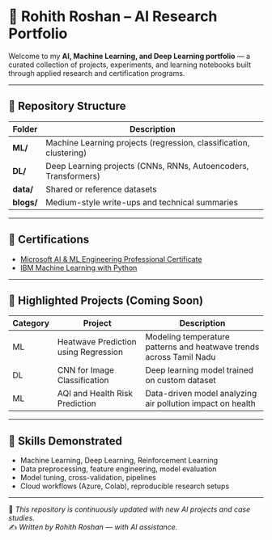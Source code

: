 # 🧠 Rohith Roshan – AI Research Portfolio

Welcome to my **AI, Machine Learning, and Deep Learning portfolio** — a curated collection of projects, experiments, and learning notebooks built through applied research and certification programs.

---

## 📂 Repository Structure

| Folder | Description |
|--------|--------------|
| **ML/** | Machine Learning projects (regression, classification, clustering) |
| **DL/** | Deep Learning projects (CNNs, RNNs, Autoencoders, Transformers) |
| **data/** | Shared or reference datasets |
| **blogs/** | Medium-style write-ups and technical summaries |

---

## 📘 Certifications
- [Microsoft AI & ML Engineering Professional Certificate](https://www.coursera.org/professional-certificates/microsoft-ai-and-ml-engineering)
- [IBM Machine Learning with Python](https://www.coursera.org/learn/machine-learning-with-python)

---

## 🚀 Highlighted Projects (Coming Soon)

| Category | Project | Description |
|-----------|----------|-------------|
| ML | Heatwave Prediction using Regression | Modeling temperature patterns and heatwave trends across Tamil Nadu |
| DL | CNN for Image Classification | Deep learning model trained on custom dataset |
| ML | AQI and Health Risk Prediction | Data-driven model analyzing air pollution impact on health |

---

## 🧩 Skills Demonstrated
- Machine Learning, Deep Learning, Reinforcement Learning  
- Data preprocessing, feature engineering, model evaluation  
- Model tuning, cross-validation, pipelines  
- Cloud workflows (Azure, Colab), reproducible research setups  

---

📍 *This repository is continuously updated with new AI projects and case studies.*  
✍️ *Written by Rohith Roshan — with AI assistance.*
